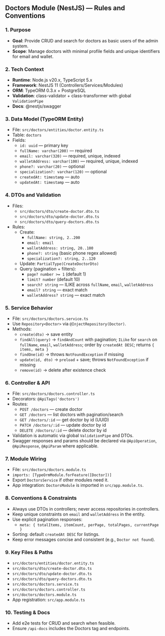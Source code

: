 ## Doctors Module (NestJS) — Rules and Conventions

### 1. Purpose
- **Goal**: Provide CRUD and search for doctors as basic users of the admin system.
- **Scope**: Manage doctors with minimal profile fields and unique identifiers for email and wallet.

### 2. Tech Context
- **Runtime**: Node.js v20.x, TypeScript 5.x
- **Framework**: NestJS 11 (Controllers/Services/Modules)
- **ORM**: TypeORM 0.3.x + PostgreSQL
- **Validation**: class-validator + class-transformer with global `ValidationPipe`
- **Docs**: @nestjs/swagger

### 3. Data Model (TypeORM Entity)
- File: `src/doctors/entities/doctor.entity.ts`
- Table: `doctors`
- Fields:
  - `id: uuid` — primary key
  - `fullName: varchar(200)` — required
  - `email: varchar(320)` — required, unique, indexed
  - `walletAddress: varchar(100)` — required, unique, indexed
  - `phone?: varchar(20)` — optional
  - `specialization?: varchar(120)` — optional
  - `createdAt: timestamp` — auto
  - `updatedAt: timestamp` — auto

### 4. DTOs and Validation
- Files:
  - `src/doctors/dto/create-doctor.dto.ts`
  - `src/doctors/dto/update-doctor.dto.ts`
  - `src/doctors/dto/query-doctors.dto.ts`
- Rules:
  - Create:
    - `fullName: string, 2..200`
    - `email: email`
    - `walletAddress: string, 20..100`
    - `phone?: string` (basic phone regex allowed)
    - `specialization?: string, 2..120`
  - Update: `PartialType(CreateDoctorDto)`
  - Query (pagination + filters):
    - `page? number >= 1` (default 1)
    - `limit? number` (default 10)
    - `search? string` — ILIKE across `fullName`, `email`, `walletAddress`
    - `email? string` — exact match
    - `walletAddress? string` — exact match

### 5. Service Behavior
- File: `src/doctors/doctors.service.ts`
- Use `Repository<Doctor>` via `@InjectRepository(Doctor)`.
- Methods:
  - `create(dto)` → save entity
  - `findAll(query)` → `findAndCount` with pagination; `ILike` for `search` on `fullName`, `email`, `walletAddress`; order by `createdAt DESC`; returns `{ items, meta }`
  - `findOne(id)` → throws `NotFoundException` if missing
  - `update(id, dto)` → `preload` + save; throws `NotFoundException` if missing
  - `remove(id)` → delete after existence check

### 6. Controller & API
- File: `src/doctors/doctors.controller.ts`
- Decorators: `@ApiTags('doctors')`
- Routes:
  - `POST /doctors` — create doctor
  - `GET /doctors` — list doctors with pagination/search
  - `GET /doctors/:id` — get doctor by id (UUID)
  - `PATCH /doctors/:id` — update doctor by id
  - `DELETE /doctors/:id` — delete doctor by id
- Validation is automatic via global `ValidationPipe` and DTOs.
- Swagger responses and params should be declared via `@ApiOperation`, `@ApiResponse`, `@ApiParam` where applicable.

### 7. Module Wiring
- File: `src/doctors/doctors.module.ts`
- `imports: [TypeOrmModule.forFeature([Doctor])]`
- Export `DoctorsService` if other modules need it.
- App integration: `DoctorsModule` is imported in `src/app.module.ts`.

### 8. Conventions & Constraints
- Always use DTOs in controllers; never access repositories in controllers.
- Keep unique constraints on `email` and `walletAddress` in the entity.
- Use explicit pagination responses:
  - `meta: { totalItems, itemCount, perPage, totalPages, currentPage }`
- Sorting: default `createdAt DESC` for listings.
- Keep error messages concise and consistent (e.g., `Doctor not found`).

### 9. Key Files & Paths
- `src/doctors/entities/doctor.entity.ts`
- `src/doctors/dto/create-doctor.dto.ts`
- `src/doctors/dto/update-doctor.dto.ts`
- `src/doctors/dto/query-doctors.dto.ts`
- `src/doctors/doctors.service.ts`
- `src/doctors/doctors.controller.ts`
- `src/doctors/doctors.module.ts`
- App registration: `src/app.module.ts`

### 10. Testing & Docs
- Add e2e tests for CRUD and search when feasible.
- Ensure `/api-docs` includes the Doctors tag and endpoints.


